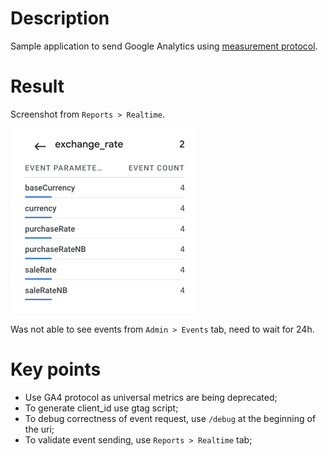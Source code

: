 # Description

Sample application to send Google Analytics using [measurement protocol](https://developers.google.com/analytics/devguides/collection/protocol/ga4).

# Result
Screenshot from `Reports > Realtime`.

![exchange_rate_realtime_events.png](exchange_rate_realtime_events.png)

Was not able to see events from `Admin > Events` tab, need to wait for 24h.

# Key points
* Use GA4 protocol as universal metrics are being deprecated;
* To generate client_id use gtag script;
* To debug correctness of event request, use `/debug` at the beginning of the uri;
* To validate event sending, use `Reports > Realtime` tab;
